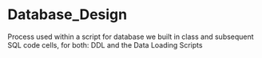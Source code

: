 # Database_Design
Process used within a script for database we built in class and subsequent SQL code cells, for both: DDL and the Data Loading Scripts 
